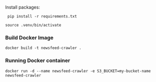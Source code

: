 
Install packages:
```
 pip install -r requirements.txt
```

```
source .venv/bin/activate
```

### Build Docker Image

````aiignore
docker build -t newsfeed-crawler .
````

### Running Docker container
```
docker run -d --name newsfeed-crawler -e S3_BUCKET=my-bucket-name newsfeed-crawler
```